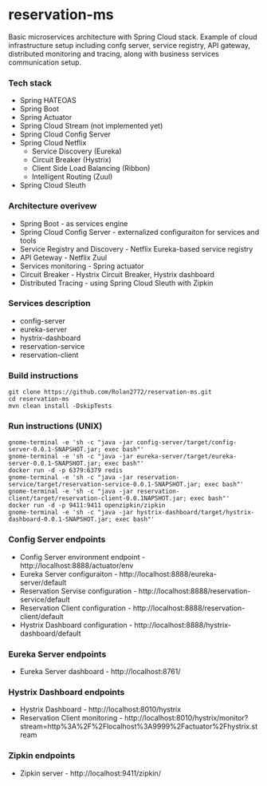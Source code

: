 # reservation-ms
Basic microservices architecture with Spring Cloud stack. Example of cloud infrastructure setup including confg server, service registry, API gateway, distributed monitoring and tracing, along with business services communication setup.

### Tech stack
- Spring HATEOAS
- Spring Boot
- Spring Actuator
- Spring Cloud Stream (not implemented yet)
- Spring Cloud Config Server
- Spring Cloud Netflix
  - Service Discovery (Eureka)
  - Circuit Breaker (Hystrix)
  - Client Side Load Balancing (Ribbon)
  - Intelligent Routing (Zuul)
- Spring Cloud Sleuth

### Architecture overivew
* Spring Boot - as services engine
* Spring Cloud Config Server - externalized configuraiton for services and tools
* Service Registry and Discovery - Netflix Eureka-based service registry
* API Geteway - Netflix Zuul
* Services monitoring - Spring actuator
* Circuit Breaker - Hystrix Circuit Breaker, Hystrix dashboard
* Distributed Tracing - using Spring Cloud Sleuth with Zipkin

### Services description
- config-server
- eureka-server
- hystrix-dashboard
- reservation-service
- reservation-client

### Build instructions
```
git clone https://github.com/Rolan2772/reservation-ms.git
cd reservation-ms
mvn clean install -DskipTests
```

### Run instructions (UNIX)
```
gnome-terminal -e 'sh -c "java -jar config-server/target/config-server-0.0.1-SNAPSHOT.jar; exec bash"'
gnome-terminal -e 'sh -c "java -jar eureka-server/target/eureka-server-0.0.1-SNAPSHOT.jar; exec bash"'
docker run -d -p 6379:6379 redis
gnome-terminal -e 'sh -c "java -jar reservation-service/target/reservation-service-0.0.1-SNAPSHOT.jar; exec bash"'
gnome-terminal -e 'sh -c "java -jar reservation-client/target/reservation-client-0.0.1NAPSHOT.jar; exec bash"'
docker run -d -p 9411:9411 openzipkin/zipkin
gnome-terminal -e 'sh -c "java -jar hystrix-dashboard/target/hystrix-dashboard-0.0.1-SNAPSHOT.jar; exec bash"'
```
### Config Server endpoints
* Config Server environment endpoint - http://localhost:8888/actuator/env
* Eureka Server configuraiton - http://localhost:8888/eureka-server/default
* Reservation Servise configuration - http://localhost:8888/reservation-service/default
* Reservation Client configuration - http://localhost:8888/reservation-client/default
* Hystrix Dashboard configuration - http://localhost:8888/hystrix-dashboard/default

### Eureka Server endpoints
* Eureka Server dashboard - http://localhost:8761/

### Hystrix Dashboard endpoints
* Hystrix Dashboard - http://localhost:8010/hystrix
* Reservation Client monitoring - http://localhost:8010/hystrix/monitor?stream=http%3A%2F%2Flocalhost%3A9999%2Factuator%2Fhystrix.stream

### Zipkin endpoints
* Zipkin server - http://localhost:9411/zipkin/


